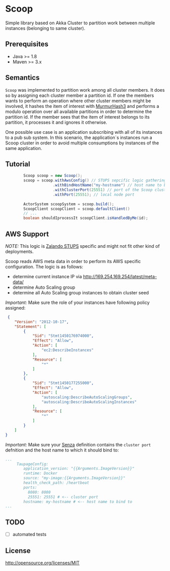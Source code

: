 # Scoop
Simple library based on Akka Cluster to partition work between multiple instances (belonging to same cluster).

## Prerequisites
- Java >= 1.8
- Maven >= 3.x

## Semantics
`Scoop` was implemented to partition work among all cluster members. It does so by assigning each cluster member a partition id. If one the members wants to perform an operation where other cluster members might be involved, it hashes the item of interest with [MurmurHash3](https://en.wikipedia.org/wiki/MurmurHash) and performs a modulo operation over all available partitions in order to determine the partition id. If the member sees that the item of interest belongs to its partition, it processes it and ignores it otherwise.

One possible use case is an application subscribing with all of its instances to a pub sub system. In this scenario, the application`s instances run a Scoop cluster in order to avoid multiple consumptions by instances of the same application.

## Tutorial
```java
        Scoop scoop = new Scoop();
        scoop = scoop.withAwsConfig() // STUPS sepcific logic gathering seed nodes, current IP etc. for Scoop setup
                     .withBindHostName("my-hostname") // host name to bind to (this is usually the docker host name (see '-h'))
                     .withClusterPort(25551) // port of the Scoop cluster -> all cluster nodes must be accessible via this port
                     .withPort(25551); // local node port
                     
        ActorSystem scoopSystem = scoop.build();
        ScoopClient scoopClient = scoop.defaultClient()
        // ...
        boolean shouldIprocessIt scoopClient.isHandledByMe(id);
```

## AWS Support 
*NOTE:* This logic is [Zalando STUPS](https://github.com/zalando-stups) specific and might not fit other kind of deployments.

Scoop reads AWS meta data in order to perform its AWS specific configuration. The logic is as follows:
- determine current instance IP via http://169.254.169.254/latest/meta-data/
- determine Auto Scaling group
- determine all Auto Scaling group instances to obtain cluster seed

*Important:* Make sure the role of your instances have following policy assigned:
```json
 {
    "Version": "2012-10-17",
    "Statement": [
        {
            "Sid": "Stmt1450176974000",
            "Effect": "Allow",
            "Action": [
                "ec2:DescribeInstances"
            ],
            "Resource": [
                "*"
            ]
        },
        {
            "Sid": "Stmt1450177255000",
            "Effect": "Allow",
            "Action": [
                "autoscaling:DescribeAutoScalingGroups",
                "autoscaling:DescribeAutoScalingInstances"
            ],
            "Resource": [
                "*"
            ]
        }
    ]
}
```

*Important:*  Make sure your [Senza](http://stups.readthedocs.org/en/latest/components/senza.html) definition
contains the `cluster port` defnition and the host name to which it should bind to:
```yaml
...
     TaupageConfig:
        application_version: "{{Arguments.ImageVersion}}"
        runtime: Docker
        source: "my-image:{{Arguments.ImageVersion}}"
        health_check_path: /heartbeat
        ports:
          8080: 8080
          25551: 25551 # <-- cluster port
        hostname: my-hostname # <-- host name to bind to
...
```


## TODO
- [ ] automated tests

## License
http://opensource.org/licenses/MIT